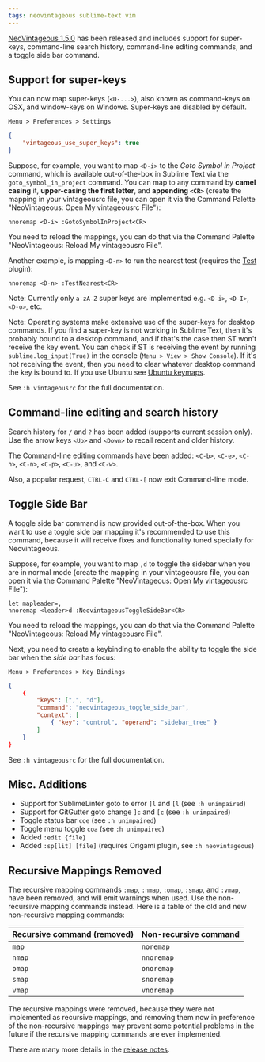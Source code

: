```yaml
---
tags: neovintageous sublime-text vim
---
```

[NeoVintageous 1.5.0](https://github.com/NeoVintageous/NeoVintageous) has been released and includes support for super-keys, command-line search history, command-line editing commands, and a toggle side bar command.

## Support for super-keys

You can now map super-keys (`<D-...>`), also known as command-keys on OSX, and window-keys on Windows. Super-keys are disabled by default.

`Menu > Preferences > Settings`

```json
{
    "vintageous_use_super_keys": true
}
```

Suppose, for example, you want to map `<D-i>` to the *Goto Symbol in Project* command, which is available out-of-the-box in Sublime Text via the `goto_symbol_in_project` command. You can map to any command by **camel casing** it, **upper-casing the first letter**, and **appending `<CR>`** (create the mapping in your vintageousrc file, you can open it via the Command Palette "NeoVintageous: Open My vintageousrc File"):

```viml
nnoremap <D-i> :GotoSymbolInProject<CR>
```

You need to reload the mappings, you can do that via the Command Palette "NeoVintageous: Reload My vintageousrc File".

Another example, is mapping `<D-n>` to run the nearest test (requires the [Test](https://github.com/gerardroche/sublime-test) plugin):

```viml
nnoremap <D-n> :TestNearest<CR>
```

Note: Currently only `a-zA-Z` super keys are implemented e.g. `<D-i>`, `<D-I>`, `<D-o>`, etc.

Note: Operating systems make extensive use of the super-keys for desktop commands. If you find a super-key is not working in Sublime Text, then it's probably bound to a desktop command, and if that's the case then ST won't receive the key event. You can check if ST is receiving the event by running `sublime.log_input(True)` in the console (`Menu > View > Show Console`). If it's not receiving the event, then you need to clear whatever desktop command the key is bound to. If you use Ubuntu see [Ubuntu keymaps](/2018/02/17/ubuntu-keymaps).

See `:h vintageousrc` for the full documentation.

## Command-line editing and search history

Search history for `/` and `?` has been added (supports current session only). Use the arrow keys `<Up>` and `<Down>` to recall recent and older history.

The Command-line editing commands have been added: `<C-b>`, `<C-e>`, `<C-h>`, `<C-n>`, `<C-p>`, `<C-u>`, and `<C-w>`.

Also, a popular request, `CTRL-C` and `CTRL-[` now exit Command-line mode.

## Toggle Side Bar

A toggle side bar command is now provided out-of-the-box. When you want to use a toggle side bar mapping it's recommended to use this command, because it will receive fixes and functionality tuned specially for Neovintageous.

Suppose, for example, you want to map `,d` to toggle the sidebar when you are in normal mode (create the mapping in your vintageousrc file, you can open it via the Command Palette "NeoVintageous: Open My vintageousrc File"):

```viml
let mapleader=,
nnoremap <leader>d :NeovintageousToggleSideBar<CR>
```

You need to reload the mappings, you can do that via the Command Palette "NeoVintageous: Reload My vintageousrc File".

Next, you need to create a keybinding to enable the ability to toggle the side bar when the *side bar* has focus:

`Menu > Preferences > Key Bindings`

```json
{
    {
        "keys": [",", "d"],
        "command": "neovintageous_toggle_side_bar",
        "context": [
            { "key": "control", "operand": "sidebar_tree" }
        ]
    }
}
```

See `:h vintageousrc` for the full documentation.

## Misc. Additions

* Support for SublimeLinter goto to error `]l` and `[l` (see `:h unimpaired`)
* Support for GitGutter goto change `]c` and `[c` (see `:h unimpaired`)
* Toggle status bar `coe` (see `:h unimpaired`)
* Toggle menu toggle `coa` (see `:h unimpaired`)
* Added `:edit {file}`
* Added `:sp[lit] [file]` (requires Origami plugin, see `:h neovintageous`)

## Recursive Mappings Removed

The recursive mapping commands `:map`, `:nmap`, `:omap`, `:smap`, and `:vmap`, have been removed, and will emit warnings when used. Use the non-recursive mapping commands instead. Here is a table of the old and new non-recursive mapping commands:

Recursive command  (removed) | Non-recursive command
---------------------------- | ---------------------
`map` | `noremap`
`nmap` | `nnoremap`
`omap` | `onoremap`
`smap` | `snoremap`
`vmap` | `vnoremap`

The recursive mappings were removed, because they were not implemented as recursive mappings, and removing them now in preference of the non-recursive mappings may prevent some potential problems in the future if the recursive mapping commands are ever implemented.

There are many more details in the [release notes](https://github.com/NeoVintageous/NeoVintageous/releases/tag/1.5.0).

